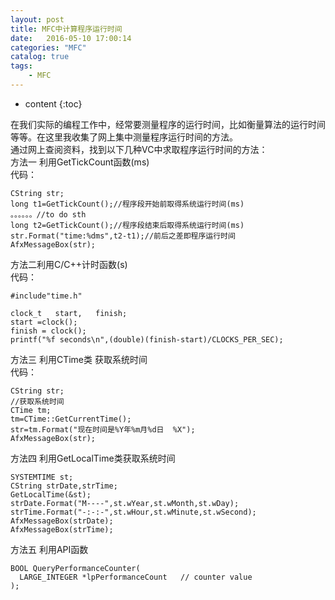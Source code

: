 ```yaml
---
layout: post
title: MFC中计算程序运行时间
date:   2016-05-10 17:00:14
categories: "MFC"
catalog: true
tags: 
    - MFC
---
```


* content
{:toc}

在我们实际的编程工作中，经常要测量程序的运行时间，比如衡量算法的运行时间等等。在这里我收集了网上集中测量程序运行时间的方法。   
通过网上查阅资料，找到以下几种VC中求取程序运行时间的方法：   
方法一 利用GetTickCount函数(ms)   
代码：   

	CString str;         	  
	long t1=GetTickCount();//程序段开始前取得系统运行时间(ms)        
	。。。。。。//to do sth
	long t2=GetTickCount();//程序段结束后取得系统运行时间(ms)  
	str.Format("time:%dms",t2-t1);//前后之差即程序运行时间        
	AfxMessageBox(str); 
 
方法二利用C/C++计时函数(s)   
代码：   

	#include"time.h"

	clock_t   start,   finish;
	start =clock(); 
	finish = clock();
	printf("%f seconds\n",(double)(finish-start)/CLOCKS_PER_SEC); 
	
方法三  利用CTime类 获取系统时间   
代码：   

	CString str;
	//获取系统时间
	CTime tm;
	tm=CTime::GetCurrentTime();
	str=tm.Format("现在时间是%Y年%m月%d日  %X");
	AfxMessageBox(str);
	
方法四  利用GetLocalTime类获取系统时间   

	SYSTEMTIME st;
	CString strDate,strTime;
	GetLocalTime(&st);
	strDate.Format("M----",st.wYear,st.wMonth,st.wDay);
	strTime.Format("-:-:-",st.wHour,st.wMinute,st.wSecond);
	AfxMessageBox(strDate);
	AfxMessageBox(strTime);
 
方法五 利用API函数   

	BOOL QueryPerformanceCounter(
	  LARGE_INTEGER *lpPerformanceCount   // counter value
	);
	